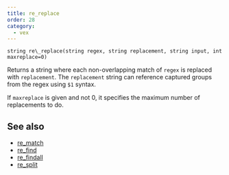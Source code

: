 ```yaml
---
title: re_replace
order: 28
category:
  - vex
---
```


`string re\_replace(string regex, string replacement, string input, int maxreplace=0)`

Returns a string where each non-overlapping match of `regex` is replaced with `replacement`. The `replacement` string can reference captured groups from the regex using `$1` syntax.

If `maxreplace` is given and not 0, it specifies the maximum number of replacements to do.



## See also

- [re_match](re_match.html)
- [re_find](re_find.html)
- [re_findall](re_findall.html)
- [re_split](re_split.html)
